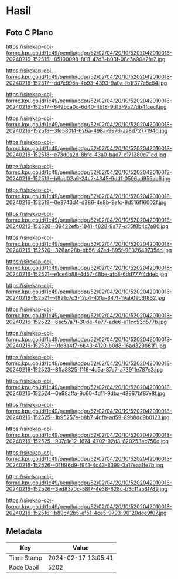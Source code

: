 # Hasil

## Foto C Plano

https://sirekap-obj-formc.kpu.go.id/1c49/pemilu/pdpr/52/02/04/20/10/5202042010018-20240216-152515--05100098-8f11-47d3-b03f-08c3a90e2fe2.jpg

https://sirekap-obj-formc.kpu.go.id/1c49/pemilu/pdpr/52/02/04/20/10/5202042010018-20240216-152517--dd7e995a-4b93-4393-9a0a-fb1f377e5c54.jpg

https://sirekap-obj-formc.kpu.go.id/1c49/pemilu/pdpr/52/02/04/20/10/5202042010018-20240216-152517--849bca0c-6d40-4bf8-9d13-9a27db4fcecf.jpg

https://sirekap-obj-formc.kpu.go.id/1c49/pemilu/pdpr/52/02/04/20/10/5202042010018-20240216-152518--3fe580f4-626a-498a-9976-aa8d7277194d.jpg

https://sirekap-obj-formc.kpu.go.id/1c49/pemilu/pdpr/52/02/04/20/10/5202042010018-20240216-152518--e73d0a2d-8bfc-43a0-bad7-c171380c71ed.jpg

https://sirekap-obj-formc.kpu.go.id/1c49/pemilu/pdpr/52/02/04/20/10/5202042010018-20240216-152519--b6dd02a6-24c7-4345-9ddf-0596ad955ab6.jpg

https://sirekap-obj-formc.kpu.go.id/1c49/pemilu/pdpr/52/02/04/20/10/5202042010018-20240216-152519--0e3743d4-d386-4e8b-9efc-9d516f16002f.jpg

https://sirekap-obj-formc.kpu.go.id/1c49/pemilu/pdpr/52/02/04/20/10/5202042010018-20240216-152520--09422efb-1841-4828-9a77-d55f8b4c7a80.jpg

https://sirekap-obj-formc.kpu.go.id/1c49/pemilu/pdpr/52/02/04/20/10/5202042010018-20240216-152520--326ad28b-bb56-47ed-895f-9832649735dd.jpg

https://sirekap-obj-formc.kpu.go.id/1c49/pemilu/pdpr/52/02/04/20/10/5202042010018-20240216-152521--e1ce6b88-4d57-48be-afc8-6dd777f4ddeb.jpg

https://sirekap-obj-formc.kpu.go.id/1c49/pemilu/pdpr/52/02/04/20/10/5202042010018-20240216-152521--4821c7c3-12c4-421a-847f-19ab09c6f862.jpg

https://sirekap-obj-formc.kpu.go.id/1c49/pemilu/pdpr/52/02/04/20/10/5202042010018-20240216-152522--6ac57a7f-30de-4e77-ade6-e11cc53d577b.jpg

https://sirekap-obj-formc.kpu.go.id/1c49/pemilu/pdpr/52/02/04/20/10/5202042010018-20240216-152523--0fe3a4f7-6b43-4120-b0d8-16ad329b61f1.jpg

https://sirekap-obj-formc.kpu.go.id/1c49/pemilu/pdpr/52/02/04/20/10/5202042010018-20240216-152523--8ffa8825-f118-4d5a-87c7-a73911e787e3.jpg

https://sirekap-obj-formc.kpu.go.id/1c49/pemilu/pdpr/52/02/04/20/10/5202042010018-20240216-152524--0e98affa-9c60-4d11-9dba-43967bf87e8f.jpg

https://sirekap-obj-formc.kpu.go.id/1c49/pemilu/pdpr/52/02/04/20/10/5202042010018-20240216-152525--1b95257e-b8b7-4dfb-ad59-89b8dd9b0123.jpg

https://sirekap-obj-formc.kpu.go.id/1c49/pemilu/pdpr/52/02/04/20/10/5202042010018-20240216-152525--907c1e12-1674-4702-92d3-620253ec750d.jpg

https://sirekap-obj-formc.kpu.go.id/1c49/pemilu/pdpr/52/02/04/20/10/5202042010018-20240216-152526--0116f6d9-f941-4c43-8399-3a17eaa1fe7b.jpg

https://sirekap-obj-formc.kpu.go.id/1c49/pemilu/pdpr/52/02/04/20/10/5202042010018-20240216-152526--3ed8370c-58f7-4e38-828c-b3c11a56f789.jpg

https://sirekap-obj-formc.kpu.go.id/1c49/pemilu/pdpr/52/02/04/20/10/5202042010018-20240216-152516--b89c42b5-ef51-4ce5-9793-90120dee9f07.jpg


## Metadata

| Key        | Value               |
| ---------- | ------------------- |
| Time Stamp | 2024-02-17 13:05:41 |
| Kode Dapil | 5202                |



